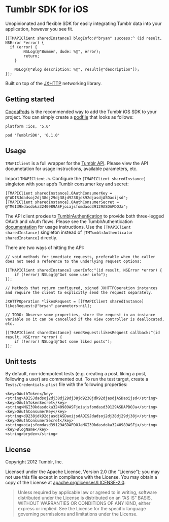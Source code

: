 # Tumblr SDK for iOS
Unopinionated and flexible SDK for easily integrating Tumblr data into your application, however you see fit.

    [[TMAPIClient sharedInstance] blogInfo:@"bryan" success:^ (id result, NSError *error) {
      if (error) {
	        NSLog(@"Bummer, dude: %@", error);
	        return;    		
    	}

		NSLog(@"Blog description: %@", result[@"description"]);
    }];
    
Built on top of the [JXHTTP](https://github.com/jstn/JXHTTP) networking library.

## Getting started
[CocoaPods](http://cocoapods.org) is the recommended way to add the Tumblr iOS SDK to your project. You can simply create a [podfile](https://github.com/CocoaPods/CocoaPods/wiki/A-Podfile) that looks as follows:

    platform :ios, '5.0'

    pod 'TumblrSDK', '0.1.0'

## Usage

`TMAPIClient` is a full wrapper for the [Tumblr API](http://www.tumblr.com/docs/en/api/v2). Please view the API documetation for usage instructions, available parameters, etc.

Import `TMAPIClient.h`. Configure the `[TMAPIClient sharedInstance]` singleton with your app’s Tumblr consumer key and secret:

    [TMAPIClient sharedInstance].OAuthConsumerKey = @"ADISJdadsoj2dj38dj29dj38jd9238jdk92djasdjASDaoijsd";
    [TMAPIClient sharedInstance].OAuthConsumerSecret = @"MGI39kdasdoka3240989ASFjoiajsfomdasd39129ASDAPDOJa";

The API client proxies to [TumblrAuthentication](https://github.com/tumblr/tumblr-ios-authentication) to provide both three-legged OAuth and xAuth flows. Please see the TumblrAuthentication [documentation](https://github.com/tumblr/tumblr-ios-authentication#usage) for usage instructions. Use the `[TMAPIClient sharedInstance]` singleton instead of `[TMTumblrAuthenticator sharedInstance]` directly.

There are two ways of hitting the API:

	// void methods for immediate requests, preferable when the caller does not need a reference to the underlying request options:

	[[TMAPIClient sharedInstance] userInfo:^(id result, NSError *error) {
		if (!error) NSLog(@"Got some user info");
	}];

	// Methods that return configured, signed JXHTTPOperation instances and require the client to explicitly send the request separately.

	JXHTTPOperation *likesRequest = [[TMAPIClient sharedInstance] likesRequest:@"bryan" parameters:nil];

	// TODO: Observe some properties, store the request in an instance variable so it can be cancelled if the view controller is deallocated, etc.

	[[TMAPIClient sharedInstance] sendRequest:likesRequest callback:^(id result, NSError *error) {
		if (!error) NSLog(@"Got some liked posts");
	}];

## Unit tests
By default, non-idempotent tests (e.g. creating a post, liking a post, following a user) are commented out. To run the test target, create a `Tests/Credentials.plist` file with the following properties:

	<key>OAuthToken</key>
	<string>ADISJdadsoj2dj38dj29dj38jd9238jdk92djasdjASDaoijsd</string>
	<key>OAuthTokenSecret</key>
	<string>MGI39kdasdoka3240989ASFjoiajsfomdasd39129ASDAPDOJa</string>
	<key>OAuthConsumerKey</key>
	<string>d9238jdk92djasdjASDaoijsdADISJdadsoj2dj38dj29dj38j</string>
	<key>OAuthConsumerSecret</key>
	<string>oiajsfomdasd39129ASDAPDOJaMGI39kdasdoka3240989ASFj</string>
	<key>BlogName</key>
	<string>brydev</string>

## License
Copyright 2012 Tumblr, Inc.

Licensed under the Apache License, Version 2.0 (the “License”); you may not use this file except in compliance with the License. You may obtain a copy of the License at [apache.org/licenses/LICENSE-2.0](http://www.apache.org/licenses/LICENSE-2.0).

> Unless required by applicable law or agreed to in writing, software distributed under the License is distributed on an “AS IS” BASIS, WITHOUT WARRANTIES OR CONDITIONS OF ANY KIND, either express or implied. See the License for the specific language governing permissions and limitations under the License.
